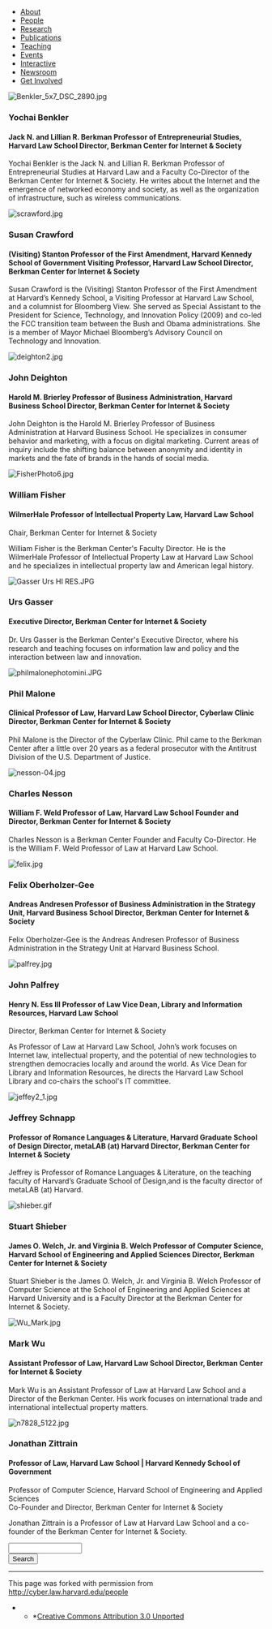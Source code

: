 <ul class="menu">
<li class="leaf"><a href="http://cyber.law.harvard.edu/about">About</a></li>
<li class="leaf"><a href="people" class="active">People</a></li>
<li class="leaf"><a href="http://cyber.law.harvard.edu/research">Research</a></li>
<li class="leaf"><a href="http://cyber.law.harvard.edu/publications">Publications</a></li>
<li class="leaf"><a href="http://cyber.law.harvard.edu/teaching">Teaching</a></li>
<li class="leaf"><a href="http://cyber.law.harvard.edu/events">Events</a></li>
<li class="leaf"><a href="http://cyber.law.harvard.edu/interactive">Interactive</a></li>
<li class="leaf"><a href="http://cyber.law.harvard.edu/newsroom">Newsroom</a></li>
<li class="leaf"><a href="http://cyber.law.harvard.edu/getinvolved">Get Involved</a></li>

</ul>

[ ](http://cyber.law.harvard.edu/people/ybenkler)

![Benkler_5x7_DSC_2890.jpg](http://cyber.law.harvard.edu/sites/cyber.law.harvard.edu/files/imagecache/thumbnail/sites/cyber.law.harvard.edu/files/images/thumbnails/Benkler_5x7_DSC_2890.jpg "Benkler_5x7_DSC_2890.jpg")

### Yochai Benkler

#### Jack N. and Lillian R. Berkman Professor of Entrepreneurial Studies, Harvard Law School Director, Berkman Center for Internet & Society

Yochai Benkler is the Jack N. and Lillian R. Berkman Professor of Entrepreneurial Studies at Harvard Law and a Faculty Co-Director of the Berkman Center for Internet & Society. He writes about the Internet and the emergence of networked economy and society, as well as the organization of infrastructure, such as wireless communications.

[ ](http://cyber.law.harvard.edu/people/scrawford)

![scrawford.jpg](http://cyber.law.harvard.edu/sites/cyber.law.harvard.edu/files/imagecache/thumbnail/sites/cyber.law.harvard.edu/files/images/thumbnails/scrawford.jpg "scrawford.jpg")

### Susan Crawford

#### (Visiting) Stanton Professor of the First Amendment, Harvard Kennedy School of Government  Visiting Professor, Harvard Law School  Director, Berkman Center for Internet & Society

Susan Crawford is the (Visiting) Stanton Professor of the First Amendment at Harvard’s Kennedy School, a Visiting Professor at Harvard Law School, and a columnist for Bloomberg View. She served as Special Assistant to the President for Science, Technology, and Innovation Policy (2009) and co-led the FCC transition team between the Bush and Obama administrations. She is a member of Mayor Michael Bloomberg’s Advisory Council on Technology and Innovation.

[ ](http://cyber.law.harvard.edu/people/jdeighton)

![deighton2.jpg](http://cyber.law.harvard.edu/sites/cyber.law.harvard.edu/files/imagecache/thumbnail/sites/cyber.law.harvard.edu/files/images/thumbnails/deighton2.jpg "deighton2.jpg")

### John Deighton

#### Harold M. Brierley Professor of Business Administration, Harvard Business School Director, Berkman Center for Internet & Society

John Deighton is the Harold M. Brierley Professor of Business Administration at Harvard Business School. He specializes in consumer behavior and marketing, with a focus on digital marketing. Current areas of inquiry include the shifting balance between anonymity and identity in markets and the fate of brands in the hands of social media.

[ ](http://cyber.law.harvard.edu/people/tfisher)

![FisherPhoto6.jpg](http://cyber.law.harvard.edu/sites/cyber.law.harvard.edu/files/imagecache/thumbnail/sites/cyber.law.harvard.edu/files/images/thumbnails/FisherPhoto6.jpg "FisherPhoto6.jpg")

### William Fisher

#### WilmerHale Professor of Intellectual Property Law, Harvard Law School  
Chair, Berkman Center for Internet & Society

William Fisher is the Berkman Center's Faculty Director. He is the WilmerHale Professor of Intellectual Property Law at Harvard Law School and he specializes in intellectual property law and American legal history.

[ ](http://cyber.law.harvard.edu/people/ugasser)

![Gasser Urs HI RES.JPG](http://cyber.law.harvard.edu/sites/cyber.law.harvard.edu/files/imagecache/thumbnail/sites/cyber.law.harvard.edu/files/images/thumbnails/Gasser%20Urs%20HI%20RES.JPG "Gasser Urs HI RES.JPG")

### Urs Gasser

#### Executive Director, Berkman Center for Internet & Society

Dr. Urs Gasser is the Berkman Center's Executive Director, where his research and teaching focuses on information law and policy and the interaction between law and innovation.

[ ](http://cyber.law.harvard.edu/people/pmalone)

![philmalonephotomini.JPG](http://cyber.law.harvard.edu/sites/cyber.law.harvard.edu/files/imagecache/thumbnail/sites/cyber.law.harvard.edu/files/images/thumbnails/philmalonephotomini.JPG "philmalonephotomini.JPG")

### Phil Malone

#### Clinical Professor of Law, Harvard Law School Director, Cyberlaw Clinic Director, Berkman Center for Internet & Society

Phil Malone is the Director of the Cyberlaw Clinic. Phil came to the Berkman Center after a little over 20 years as a federal prosecutor with the Antitrust Division of the U.S. Department of Justice.

[ ](http://cyber.law.harvard.edu/people/cnesson)

![nesson-04.jpg](http://cyber.law.harvard.edu/sites/cyber.law.harvard.edu/files/imagecache/thumbnail/sites/cyber.law.harvard.edu/files/images/thumbnails/nesson-04.jpg "nesson-04.jpg")

### Charles Nesson

#### William F. Weld Professor of Law, Harvard Law School Founder and Director, Berkman Center for Internet & Society

Charles Nesson is a Berkman Center Founder and Faculty Co-Director. He is the William F. Weld Professor of Law at Harvard Law School.

[ ](http://cyber.law.harvard.edu/people/foberholzergee)

![felix.jpg](http://cyber.law.harvard.edu/sites/cyber.law.harvard.edu/files/imagecache/thumbnail/sites/cyber.law.harvard.edu/files/images/thumbnails/felix.jpg "felix.jpg")

### Felix Oberholzer-Gee

#### Andreas Andresen Professor of Business Administration in the Strategy Unit, Harvard Business School Director, Berkman Center for Internet & Society

Felix Oberholzer-Gee is the Andreas Andresen Professor of Business Administration in the Strategy Unit at Harvard Business School.

[ ](http://cyber.law.harvard.edu/people/jpalfrey)

![palfrey.jpg](http://cyber.law.harvard.edu/sites/cyber.law.harvard.edu/files/imagecache/thumbnail/sites/cyber.law.harvard.edu/files/images/thumbnails/palfrey.jpg "palfrey.jpg")

### John Palfrey

#### Henry N. Ess III Professor of Law Vice Dean, Library and Information Resources, Harvard Law School  
Director, Berkman Center for Internet & Society

As Professor of Law at Harvard Law School, John’s work focuses on Internet law, intellectual property, and the potential of new technologies to strengthen democracies locally and around the world. As Vice Dean for Library and Information Resources, he directs the Harvard Law School Library and co-chairs the school's IT committee.

[ ](http://cyber.law.harvard.edu/people/jschnapp)

![jeffey2_1.jpg](http://cyber.law.harvard.edu/sites/cyber.law.harvard.edu/files/imagecache/thumbnail/sites/cyber.law.harvard.edu/files/images/thumbnails/jeffey2_1.jpg "jeffey2_1.jpg")

### Jeffrey Schnapp

#### Professor of Romance Languages & Literature, Harvard Graduate School of Design  Director, metaLAB (at) Harvard  Director, Berkman Center for Internet & Society

Jeffrey is Professor of Romance Languages & Literature, on the teaching faculty of Harvard’s Graduate School of Design,and is the faculty director of metaLAB (at) Harvard.

[ ](http://cyber.law.harvard.edu/people/sshieber)

![shieber.gif](http://cyber.law.harvard.edu/sites/cyber.law.harvard.edu/files/imagecache/thumbnail/sites/cyber.law.harvard.edu/files/images/thumbnails/shieber.gif "shieber.gif")

### Stuart Shieber

#### James O. Welch, Jr. and Virginia B. Welch Professor of Computer Science, Harvard School of Engineering and Applied Sciences Director, Berkman Center for Internet & Society

Stuart Shieber is the James O. Welch, Jr. and Virginia B. Welch Professor of Computer Science at the School of Engineering and Applied Sciences at Harvard University and is a Faculty Director at the Berkman Center for Internet & Society.

[ ](http://cyber.law.harvard.edu/people/mwu)

![Wu_Mark.jpg](http://cyber.law.harvard.edu/sites/cyber.law.harvard.edu/files/imagecache/thumbnail/sites/cyber.law.harvard.edu/files/images/thumbnails/Wu_Mark.jpg "Wu_Mark.jpg")

### Mark Wu

#### Assistant Professor of Law, Harvard Law School Director, Berkman Center for Internet & Society

Mark Wu is an Assistant Professor of Law at Harvard Law School and a Director of the Berkman Center. His work focuses on international trade and international intellectual property matters.

[ ](http://cyber.law.harvard.edu/people/jzittrain)

![n7828_5122.jpg](http://cyber.law.harvard.edu/sites/cyber.law.harvard.edu/files/imagecache/thumbnail/sites/cyber.law.harvard.edu/files/images/thumbnails/n7828_5122.jpg "n7828_5122.jpg")

### Jonathan Zittrain

#### Professor of Law, Harvard Law School | Harvard Kennedy School of Government  
Professor of Computer Science, Harvard School of Engineering and Applied Sciences  
Co-Founder and Director, Berkman Center for Internet & Society

Jonathan Zittrain is a Professor of Law at Harvard Law School and a co-founder of the Berkman Center for Internet & Society.

<form action="/people" accept-charset="UTF-8" method="post" id="search-block-form">
<div>
<div class="container-inline">
<div class="form-item" id="edit-search-block-form-keys-wrapper">
<input type="text" maxlength="128" name="search_block_form_keys" id="edit-search-block-form-keys" size="15" value="" title="Enter the terms you wish to search for." class="form-text" />
</div>
<input type="submit" name="op" id="edit-submit" value="Search" class="form-submit" /><input type="hidden" name="form_id" id="edit-search-block-form" value="search_block_form" />
</div>
</div>
</form>

* * *

This page was forked with permission from <a href="http://cyber.law.harvard.edu/people" target="_blank">http://cyber.law.harvard.edu/people</a>

* * *[Creative Commons Attribution 3.0 Unported](http://creativecommons.org/licenses/by/3.0/)